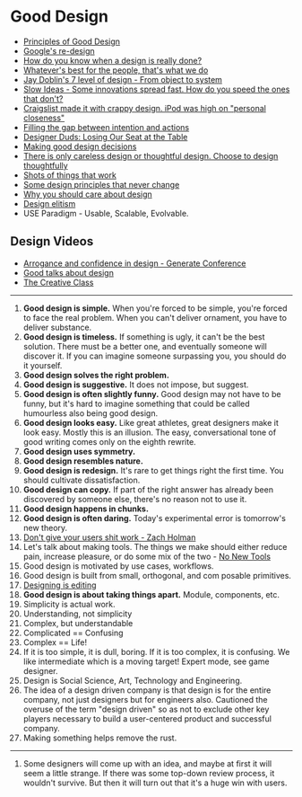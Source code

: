 # Good Design

* [Principles of Good Design](http://iandanielstewart.com/2014/02/20/principles-of-good-design/)
* [Google's re-design](http://www.fastcodesign.com/3016268/google-the-redesign)
* [How do you know when a design is really done?](http://www.fastcodesign.com/3028076/how-do-you-know-when-a-design-is-really-done)
* [Whatever's best for the people, that's what we do](https://medium.com/p/ed75a0ee7641)
* [Jay Doblin's 7 level of design - From object to system](http://www.thoughtyoushouldseethis.com/post/21860352429/jay-doblins-seven-levels-of-design)
* [Slow Ideas - Some innovations spread fast. How do you speed the ones that don't?](http://www.newyorker.com/reporting/2013/07/29/130729fa_fact_gawande)
* [Craigslist made it with crappy design. iPod was high on "personal closeness"](http://us1.campaign-archive1.com/?u=836dc9c64862f158af8a31e20&id=d2dcae3448&e=e02d2860e9)
* [Filling the gap between intention and actions](https://medium.com/ux-design-1/fa95d615df7c)
* [Designer Duds: Losing Our Seat at the Table](http://mokriya.quora.com/Designer-Duds-Losing-Our-Seat-at-the-Table)
* [Making good design decisions](http://blog.getprismatic.com/making-good-design-decisions/)
* [There is only careless design or thoughtful design. Choose to design thoughtfully](https://medium.com/@ireneau/5b867e9f2614)
* [Shots of things that work](http://thegodfounder.com/)
* [Some design principles that never change](http://boagworld.com/design/some-design-principles-never-change/)
* [Why you should care about design](http://blog.groupbuddies.com/posts/41-why-you-should-care-about-design)
* [Design elitism](http://daneden.me/2014/06/28/design-elitism/)
* USE Paradigm - Usable, Scalable, Evolvable.

## Design Videos

* [Arrogance and confidence in design - Generate Conference](https://www.youtube.com/watch?v=ngQnoBWsFfc)
* [Good talks about design](https://news.layervault.com/stories/25939-ask-dn-good-talks-about-design)
* [The Creative Class](http://thecreativeclass.tv/)

---
1. **Good design is simple.** When you're forced to be simple, you're forced to face the real problem. When you can't deliver ornament, you have to deliver substance.
2. **Good design is timeless.** If something is ugly, it can't be the best solution. There must be a better one, and eventually someone will discover it. If you can imagine someone surpassing you, you should do it yourself.
3. **Good design solves the right problem.**
4. **Good design is suggestive.** It does not impose, but suggest.
5. **Good design is often slightly funny.** Good design may not have to be funny, but it's hard to imagine something that could be called humourless also being good design.
6. **Good design looks easy.** Like great athletes, great designers make it look easy. Mostly this is an illusion. The easy, conversational tone of good writing comes only on the eighth rewrite.
7. **Good design uses symmetry.**
8. **Good design resembles nature.**
9. **Good design is redesign.** It's rare to get things right the first time. You should cultivate dissatisfaction.
10. **Good design can copy.** If part of the right answer has already been discovered by someone else, there's no reason not to use it.
11. **Good design happens in chunks.**
12. **Good design is often daring.** Today's experimental error is tomorrow's new theory.
13. [Don't give your users shit work - Zach Holman](http://zachholman.com/posts/shit-work/)
14. Let's talk about making tools. The things we make should either reduce pain, increase pleasure, or do some mix of the two - [No New Tools](http://frankchimero.com/blog/no-new-tools/)
15. Good design is motivated by use cases, workflows.
16. Good design is built from small, orthogonal, and com posable primitives.
17. [Designing is editing](http://blog.simplease.at/2014/05/designing-is-editing/)
18. **Good design is about taking things apart.** Module, components, etc.
19. Simplicity is actual work.
20. Understanding, not simplicity
21. Complex, but understandable
22. Complicated == Confusing
23. Complex == Life!
24. If it is too simple, it is dull, boring. If it is too complex, it is confusing. We like intermediate which is a moving target! Expert mode, see game designer.
25. Design is Social Science, Art, Technology and Engineering.
26. The idea of a design driven company is that design is for the entire company, not just designers but for engineers also. Cautioned the overuse of the term "design driven" so as not to exclude other key players necessary to build a user-centered product and successful company.
27. Making something helps remove the rust.

---
1. Some designers will come up with an idea, and maybe at first it will seem a little strange. If there was some top-down review process, it wouldn't survive. But then it will turn out that it's a huge win with users.